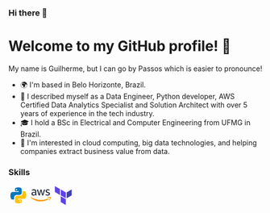 ### Hi there 👋

Welcome to my GitHub profile! 🎉
========================================

My name is Guilherme, but I can go by Passos which is easier to pronounce!

* 🌍 I'm based in Belo Horizonte, Brazil. 
* 👀 I described myself as a Data Engineer, Python developer, AWS Certified Data Analytics Specialist and Solution Architect 
with over 5 years of experience in the tech industry. 
* 🎓 I hold a BSc in Electrical and Computer Engineering from UFMG in Brazil. 
* 🧐 I'm interested in cloud computing, big data technologies, and helping companies extract 
business value from data.

### Skills

<p align="left">
<svg xmlns="http://www.w3.org/2000/svg" x="0px" y="0px" width="40" height="40" viewBox="0 0 48 48">
<path fill="#0277BD" d="M24.047,5c-1.555,0.005-2.633,0.142-3.936,0.367c-3.848,0.67-4.549,2.077-4.549,4.67V14h9v2H15.22h-4.35c-2.636,0-4.943,1.242-5.674,4.219c-0.826,3.417-0.863,5.557,0,9.125C5.851,32.005,7.294,34,9.931,34h3.632v-5.104c0-2.966,2.686-5.896,5.764-5.896h7.236c2.523,0,5-1.862,5-4.377v-8.586c0-2.439-1.759-4.263-4.218-4.672C27.406,5.359,25.589,4.994,24.047,5z M19.063,9c0.821,0,1.5,0.677,1.5,1.502c0,0.833-0.679,1.498-1.5,1.498c-0.837,0-1.5-0.664-1.5-1.498C17.563,9.68,18.226,9,19.063,9z"></path><path fill="#FFC107" d="M23.078,43c1.555-0.005,2.633-0.142,3.936-0.367c3.848-0.67,4.549-2.077,4.549-4.67V34h-9v-2h9.343h4.35c2.636,0,4.943-1.242,5.674-4.219c0.826-3.417,0.863-5.557,0-9.125C41.274,15.995,39.831,14,37.194,14h-3.632v5.104c0,2.966-2.686,5.896-5.764,5.896h-7.236c-2.523,0-5,1.862-5,4.377v8.586c0,2.439,1.759,4.263,4.218,4.672C19.719,42.641,21.536,43.006,23.078,43z M28.063,39c-0.821,0-1.5-0.677-1.5-1.502c0-0.833,0.679-1.498,1.5-1.498c0.837,0,1.5,0.664,1.5,1.498C29.563,38.32,28.899,39,28.063,39z"></path>
</svg>
<svg xmlns="http://www.w3.org/2000/svg" width="40" height="40" viewBox="0 0 333334 199332" shape-rendering="geometricPrecision" text-rendering="geometricPrecision" image-rendering="optimizeQuality" fill-rule="evenodd" clip-rule="evenodd"><defs><style>.fil1{fill:#f90}</style></defs><g id="Layer_x0020_1"><g id="amazon-web-services-2.svg"><path d="M93937 72393c0 4102 443 7428 1219 9867 887 2439 1996 5100 3548 7982 554 887 776 1774 776 2550 0 1109-665 2217-2106 3326l-6985 4656c-998 665-1995 998-2882 998-1109 0-2217-554-3326-1552-1552-1663-2882-3437-3991-5211-1109-1885-2217-3991-3437-6541-8648 10200-19512 15299-32594 15299-9312 0-16740-2661-22172-7982-5432-5322-8204-12417-8204-21286 0-9424 3326-17073 10089-22838s15743-8647 27161-8647c3769 0 7650 332 11752 887 4102 554 8315 1441 12749 2439v-8093c0-8426-1774-14301-5211-17738-3548-3437-9534-5100-18071-5100-3880 0-7871 443-11973 1441s-8093 2217-11973 3769c-1774 776-3104 1219-3880 1441s-1330 332-1774 332c-1552 0-2328-1109-2328-3437v-5432c0-1774 222-3104 776-3880s1552-1552 3104-2328c3880-1996 8537-3659 13969-4989C43606 885 49370 220 55468 220c13193 0 22838 2993 29046 8980 6098 5987 9202 15077 9202 27272v35920h222zM48926 89244c3659 0 7428-665 11419-1995s7539-3769 10532-7095c1774-2106 3104-4435 3770-7095 665-2661 1108-5876 1108-9645v-4656c-3215-776-6652-1441-10199-1885-3548-443-6984-665-10421-665-7428 0-12860 1441-16519 4435-3659 2993-5432 7206-5432 12749 0 5211 1330 9091 4102 11751 2661 2772 6541 4102 11641 4102zm89023 11973c-1996 0-3326-332-4213-1109-887-665-1663-2217-2328-4324l-26053-85697c-665-2217-998-3658-998-4434 0-1774 887-2772 2661-2772h10865c2106 0 3548 333 4324 1109 887 665 1552 2217 2217 4324l18625 73391 17295-73391c554-2217 1219-3659 2106-4324s2439-1109 4435-1109h8869c2106 0 3548 333 4435 1109 887 665 1663 2217 2106 4324l17516 74278 19180-74278c665-2217 1441-3659 2217-4324 887-665 2328-1109 4324-1109h10310c1774 0 2772 887 2772 2772 0 554-111 1109-222 1774s-333 1552-776 2772l-26718 85697c-665 2217-1441 3658-2328 4324-887 665-2328 1109-4213 1109h-9534c-2107 0-3548-333-4435-1109s-1663-2217-2106-4435l-17184-71507-17073 71396c-554 2217-1220 3658-2107 4434s-2439 1109-4434 1109h-9534zm142459 2993c-5765 0-11530-665-17073-1995s-9867-2772-12749-4435c-1774-998-2993-2106-3437-3104-443-998-665-2106-665-3104v-5654c0-2328 887-3437 2550-3437 665 0 1330 111 1995 333s1663 665 2772 1109c3769 1663 7871 2993 12195 3880 4435 887 8758 1330 13193 1330 6984 0 12417-1220 16186-3659s5765-5987 5765-10532c0-3104-998-5654-2993-7760-1996-2107-5765-3991-11197-5765l-16075-4989c-8093-2550-14080-6319-17738-11308-3658-4878-5543-10310-5543-16075 0-4656 998-8758 2993-12306s4656-6652 7982-9091c3326-2550 7095-4434 11530-5765S279190-2 284068-2c2439 0 4989 111 7428 443 2550 333 4878 776 7206 1219 2217 554 4324 1109 6319 1774s3548 1330 4656 1996c1552 887 2661 1774 3326 2771 665 887 998 2107 998 3659v5211c0 2328-887 3548-2550 3548-887 0-2328-444-4213-1331-6319-2882-13415-4324-21286-4324-6319 0-11308 998-14745 3104s-5211 5321-5211 9867c0 3104 1109 5765 3326 7871s6319 4213 12195 6097l15743 4989c7982 2550 13747 6098 17184 10643s5100 9756 5100 15521c0 4767-998 9091-2882 12860-1996 3770-4656 7095-8093 9756-3437 2771-7539 4767-12306 6208-4989 1552-10199 2328-15854 2328z" fill="#252f3e"/><path class="fil1" d="M301362 158091c-36474 26940-89467 41241-135031 41241-63858 0-121395-23614-164854-62859-3437-3104-332-7317 3770-4878 47006 27272 104988 43791 164964 43791 40465 0 84921-8426 125830-25721 6097-2772 11308 3991 5321 8426z"/><path class="fil1" d="M316550 140796c-4656-5987-30820-2883-42682-1441-3548 443-4102-2661-887-4989 20842-14634 55099-10421 59090-5543 3991 4989-1109 39246-20620 55653-2993 2550-5876 1220-4545-2106 4435-10976 14301-35698 9645-41574z"/></g></g></svg>

<svg xmlns="http://www.w3.org/2000/svg" x="0px" y="0px" width="40" height="40" viewBox="0 0 48 48">
<polygon fill="#6042ea" points="17,23 5,16 5,2 17,9"></polygon><polygon fill="#6042ea" points="31,31 19,24 19,10 31,17"></polygon><polygon fill="#4040b2" points="33,31 45,24 45,10 33,17"></polygon><polygon fill="#6042ea" points="31,47 19,40 19,26 31,33"></polygon>
</svg>
</p>